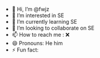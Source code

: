 - 👋 Hi, I’m @fwjz
- 👀 I’m interested in SE
- 🌱 I’m currently learning SE
- 💞️ I’m looking to collaborate on SE
- 📫 How to reach me : ❌
- 😄 Pronouns: He him
- ⚡ Fun fact:

<!---
fwjz/fwjz is a ✨ special ✨ repository because its `README.md` (this file) appears on your GitHub profile.
You can click the Preview link to take a look at your changes.
--->
